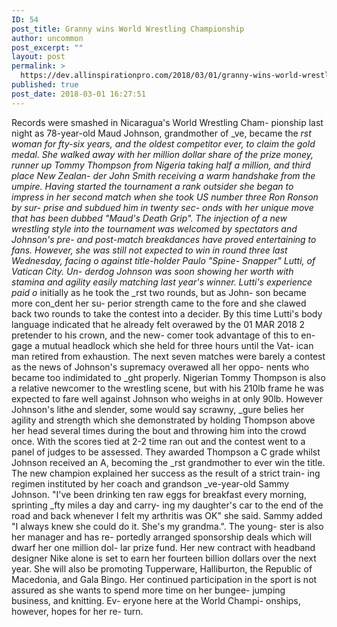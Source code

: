 ```yaml
---
ID: 54
post_title: Granny wins World Wrestling Championship
author: uncommon
post_excerpt: ""
layout: post
permalink: >
  https://dev.allinspirationpro.com/2018/03/01/granny-wins-world-wrestling-championship/
published: true
post_date: 2018-03-01 16:27:51
---
```

Records were smashed in Nicaragua's World Wrestling Cham- pionship last night as 78-year-old Maud Johnson, grandmother of _ve, became the _rst woman for _fty-six years, and the oldest competitor ever, to claim the gold medal. She walked away with her million dollar share of the prize money, runner up Tommy Thompson from Nigeria taking half a million, and third place New Zealan- der John Smith receiving a warm handshake from the umpire. Having started the tournament a rank outsider she began to impress in her second match when she took US number three Ron Ronson by sur- prise and subdued him in twenty sec- onds with her unique move that has been dubbed "Maud's Death Grip". The injection of a new wrestling style into the tournament was welcomed by spectators and Johnson's pre- and post-match breakdances have proved entertaining to fans. However, she was still not expected to win in round three last Wednesday, facing o_ against title-holder Paulo "Spine- Snapper" Lutti, of Vatican City. Un- derdog Johnson was soon showing her worth with stamina and agility easily matching last year's winner. Lutti's experience paid o_ initially as he took the _rst two rounds, but as John- son became more con_dent her su- perior strength came to the fore and she clawed back two rounds to take the contest into a decider. By this time Lutti's body language indicated that he already felt overawed by the 01 MAR 2018 2 pretender to his crown, and the new- comer took advantage of this to en- gage a mutual headlock which she held for three hours until the Vat- ican man retired from exhaustion. The next seven matches were barely a contest as the news of Johnson's supremacy overawed all her oppo- nents who became too indimidated to _ght properly. Nigerian Tommy Thompson is also a relative newcomer to the wrestling scene, but with his 210lb frame he was expected to fare well against Johnson who weighs in at only 90lb. However Johnson's lithe and slender, some would say scrawny, _gure belies her agility and strength which she demonstrated by holding Thompson above her head several times during the bout and throwing him into the crowd once. With the scores tied at 2-2 time ran out and the contest went to a panel of judges to be assessed. They awarded Thompson a C grade whilst Johnson received an A, becoming the _rst grandmother to ever win the title. The new champion explained her success as the result of a strict train- ing regimen instituted by her coach and grandson _ve-year-old Sammy Johnson. "I've been drinking ten raw eggs for breakfast every morning, sprinting _fty miles a day and carry- ing my daughter's car to the end of the road and back whenever I felt my arthritis was OK" she said. Sammy added "I always knew she could do it. She's my grandma.". The young- ster is also her manager and has re- portedly arranged sponsorship deals which will dwarf her one million dol- lar prize fund. Her new contract with headband designer Nike alone is set to earn her fourteen billion dollars over the next year. She will also be promoting Tupperware, Halliburton, the Republic of Macedonia, and Gala Bingo. Her continued participation in the sport is not assured as she wants to spend more time on her bungee- jumping business, and knitting. Ev- eryone here at the World Champi- onships, however, hopes for her re- turn.